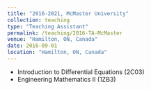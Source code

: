 ```yaml
---
title: "2016-2021, McMaster University"
collection: teaching
type: "Teaching Assistant"
permalink: /teaching/2016-TA-McMaster
venue: "Hamilton, ON, Canada"
date: 2016-09-01
location: "Hamilton, ON, Canada"
---
```


* Introduction to Differential Equations (2C03)
* Engineering Mathematics II (1ZB3)

